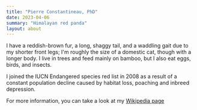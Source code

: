 ```yaml
---
title: "Pierre Constantineau, PhD"
date: 2023-04-06
summary: "Himalayan red panda"
layout: about
---
```


I have a reddish-brown fur, a long, shaggy tail, and a waddling gait due to my shorter front legs; I'm roughly the size of a domestic cat, though with a longer body.
I live in trees and feed mainly on bamboo, but I also eat eggs, birds, and insects.

I joined the IUCN Endangered species red list in 2008 as a result of a constant population decline caused by habitat loss, poaching and inbreed depression.

For more information, you can take a look at my [Wikipedia page](https://en.wikipedia.org/wiki/Red_panda_)